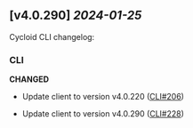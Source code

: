 ## [v4.0.290] _2024-01-25_

Cycloid CLI changelog:

### CLI
**CHANGED**
- Update client to version v4.0.220 ([CLI#206])

- Update client to version v4.0.290 ([CLI#228])


[CLI#206]: https://github.com/cycloidio/cycloid-cli/pull/206
[CLI#228]: https://github.com/cycloidio/cycloid-cli/pull/228
